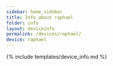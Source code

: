 ```yaml
---
sidebar: home_sidebar
title: Info about raphael
folder: info
layout: deviceinfo
permalink: /devices/raphael/
device: raphael
---
```

{% include templates/device_info.md %}
